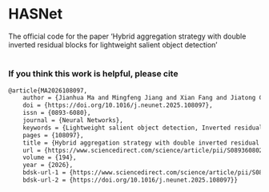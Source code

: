 # HASNet
The official code for the paper ‘Hybrid aggregation strategy with double inverted residual blocks for lightweight salient object detection’
# 

### If you think this work is helpful, please cite

```latex
@article{MA2026108097,
	author = {Jianhua Ma and Mingfeng Jiang and Xian Fang and Jiatong Chen and Yaming Wang and Guang Yang},
	doi = {https://doi.org/10.1016/j.neunet.2025.108097},
	issn = {0893-6080},
	journal = {Neural Networks},
	keywords = {Lightweight salient object detection, Inverted residual bolck, Feature aggregation strategy, Hybrid encoder},
	pages = {108097},
	title = {Hybrid aggregation strategy with double inverted residual blocks for lightweight salient object detection},
	url = {https://www.sciencedirect.com/science/article/pii/S0893608025009773},
	volume = {194},
	year = {2026},
	bdsk-url-1 = {https://www.sciencedirect.com/science/article/pii/S0893608025009773},
	bdsk-url-2 = {https://doi.org/10.1016/j.neunet.2025.108097}}
```
